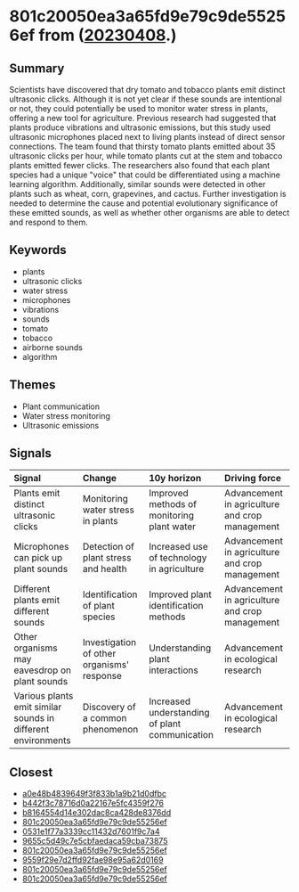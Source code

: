 # 801c20050ea3a65fd9e79c9de55256ef from ([20230408](https://kghosh.substack.com/p/20230408).)

## Summary

Scientists have discovered that dry tomato and tobacco plants emit distinct ultrasonic clicks. Although it is not yet clear if these sounds are intentional or not, they could potentially be used to monitor water stress in plants, offering a new tool for agriculture. Previous research had suggested that plants produce vibrations and ultrasonic emissions, but this study used ultrasonic microphones placed next to living plants instead of direct sensor connections. The team found that thirsty tomato plants emitted about 35 ultrasonic clicks per hour, while tomato plants cut at the stem and tobacco plants emitted fewer clicks. The researchers also found that each plant species had a unique "voice" that could be differentiated using a machine learning algorithm. Additionally, similar sounds were detected in other plants such as wheat, corn, grapevines, and cactus. Further investigation is needed to determine the cause and potential evolutionary significance of these emitted sounds, as well as whether other organisms are able to detect and respond to them.

## Keywords

* plants
* ultrasonic clicks
* water stress
* microphones
* vibrations
* sounds
* tomato
* tobacco
* airborne sounds
* algorithm

## Themes

* Plant communication
* Water stress monitoring
* Ultrasonic emissions

## Signals

| Signal                                                       | Change                                     | 10y horizon                                    | Driving force                                  |
|:-------------------------------------------------------------|:-------------------------------------------|:-----------------------------------------------|:-----------------------------------------------|
| Plants emit distinct ultrasonic clicks                       | Monitoring water stress in plants          | Improved methods of monitoring plant water     | Advancement in agriculture and crop management |
| Microphones can pick up plant sounds                         | Detection of plant stress and health       | Increased use of technology in agriculture     | Advancement in agriculture and crop management |
| Different plants emit different sounds                       | Identification of plant species            | Improved plant identification methods          | Advancement in agriculture and crop management |
| Other organisms may eavesdrop on plant sounds                | Investigation of other organisms' response | Understanding plant interactions               | Advancement in ecological research             |
| Various plants emit similar sounds in different environments | Discovery of a common phenomenon           | Increased understanding of plant communication | Advancement in ecological research             |

## Closest

* [a0e48b4839649f3f833b1a9b21d0dfbc](a0e48b4839649f3f833b1a9b21d0dfbc)
* [b442f3c78716d0a22167e5fc4359f276](b442f3c78716d0a22167e5fc4359f276)
* [b8164554d14e302dac8ca428de8376dd](b8164554d14e302dac8ca428de8376dd)
* [801c20050ea3a65fd9e79c9de55256ef](801c20050ea3a65fd9e79c9de55256ef)
* [0531e1f77a3339cc11432d7601f9c7a4](0531e1f77a3339cc11432d7601f9c7a4)
* [9655c5d49c7e5cbfaedaca59cba73875](9655c5d49c7e5cbfaedaca59cba73875)
* [801c20050ea3a65fd9e79c9de55256ef](801c20050ea3a65fd9e79c9de55256ef)
* [9559f29e7d2ffd92fae98e95a62d0169](9559f29e7d2ffd92fae98e95a62d0169)
* [801c20050ea3a65fd9e79c9de55256ef](801c20050ea3a65fd9e79c9de55256ef)
* [801c20050ea3a65fd9e79c9de55256ef](801c20050ea3a65fd9e79c9de55256ef)